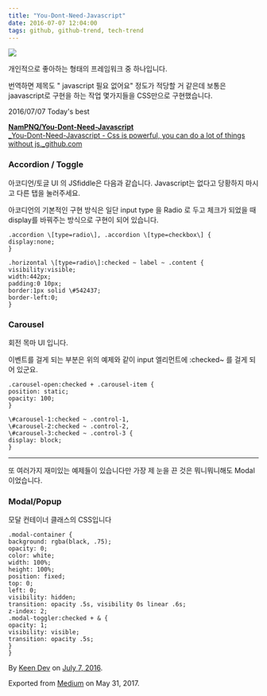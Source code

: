 ```yaml
---
title: "You-Dont-Need-Javascript"
date: 2016-07-07 12:04:00
tags: github, github-trend, tech-trend 
---
```



![][image0]

개인적으로 좋아하는 형태의 프레임워크 중 하나입니다.

번역하면 제목도 " javascript 필요 없어요" 정도가 적당할 거 같은데 보통은 jaavascript로 구현을 하는 작업 몇가지들을 CSS만으로 구현했습니다.

2016/07/07 Today's best

[**NamPNQ/You-Dont-Need-Javascript**  
_You-Dont-Need-Javascript - Css is powerful, you can do a lot of things without js._github.com][anchor0][][anchor1]

### Accordion / Toggle

아코디언/토글 UI 의 JSfiddle은 다음과 같습니다. Javascript는 없다고 당황하지 마시고 다른 탭을 눌러주세요.

아코디언의 기본적인 구현 방식은 일단 input type 을 Radio 로 두고 체크가 되었을 때 display를 바꿔주는 방식으로 구현이 되어 있습니다.
    
    .accordion \[type=radio\], .accordion \[type=checkbox\] {  
    display:none;  
    }

    .horizontal \[type=radio\]:checked ~ label ~ .content {   
    visibility:visible;  
    width:442px;  
    padding:0 10px;  
    border:1px solid \#542437;  
    border-left:0;   
    }

### Carousel

회전 목마 UI 입니다.

이벤트를 걸게 되는 부분은 위의 예제와 같이 input 엘리먼트에 :checked~ 를 걸게 되어 있군요.
    
    .carousel-open:checked + .carousel-item {  
    position: static;  
    opacity: 100;  
    }

    \#carousel-1:checked ~ .control-1,  
    \#carousel-2:checked ~ .control-2,  
    \#carousel-3:checked ~ .control-3 {  
    display: block;  
    }

---

또 여러가지 재미있는 예제들이 있습니다만 가장 제 눈을 끈 것은 뭐니뭐니해도 Modal 이었습니다.

### Modal/Popup

모달 컨테이너 클래스의 CSS입니다
    
    .modal-container {  
    background: rgba(black, .75);  
    opacity: 0;  
    color: white;  
    width: 100%;  
    height: 100%;  
    position: fixed;  
    top: 0;  
    left: 0;  
    visibility: hidden;  
    transition: opacity .5s, visibility 0s linear .6s;  
    z-index: 2;  
    .modal-toggler:checked + & {  
    opacity: 1;  
    visibility: visible;  
    transition: opacity .5s;  
    }  
    }

By [Keen Dev][anchor2] on [July 7, 2016][anchor3].

Exported from [Medium][anchor4] on May 31, 2017\.


[anchor0]: https://github.com/NamPNQ/You-Dont-Need-Javascript "https://github.com/NamPNQ/You-Dont-Need-Javascript"
[anchor1]: https://github.com/NamPNQ/You-Dont-Need-Javascript
[anchor2]: https://medium.com/@keendev
[anchor3]: https://medium.com/p/1679585da29
[anchor4]: https://medium.com


[image0]: /images/1*9LIWyzV7CGvquHKTMEtfcQ.jpe